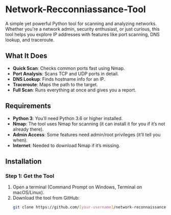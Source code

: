 # Network-Recconniassance-Tool

A simple yet powerful Python tool for scanning and analyzing networks. Whether you're a network admin, security enthusiast, or just curious, this tool helps you explore IP addresses with features like port scanning, DNS lookup, and traceroute.

## What It Does
- **Quick Scan**: Checks common ports fast using Nmap.
- **Port Analysis**: Scans TCP and UDP ports in detail.
- **DNS Lookup**: Finds hostname info for an IP.
- **Traceroute**: Maps the path to the target.
- **Full Scan**: Runs everything at once and gives you a report.

## Requirements
- **Python 3**: You’ll need Python 3.6 or higher installed.
- **Nmap**: The tool uses Nmap for scanning (it can install it for you if it’s not already there).
- **Admin Access**: Some features need admin/root privileges (it’ll tell you when).
- **Internet**: Needed to download Nmap if it’s missing.

## Installation

### Step 1: Get the Tool
1. Open a terminal (Command Prompt on Windows, Terminal on macOS/Linux).
2. Download the tool from GitHub:
   ```bash
   git clone https://github.com/[your-username]/network-reconnaissance-tool.git
